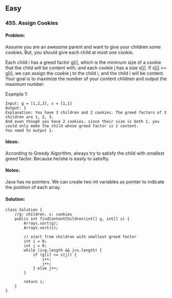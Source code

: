## Easy
### 455. Assign Cookies

#### Problem:
Assume you are an awesome parent and want to give your children some cookies. But, you should give each child at most one cookie.

Each child i has a greed factor g[i], which is the minimum size of a cookie that the child will be content with; and each cookie j has a size s[j]. If s[j] >= g[i], we can assign the cookie j to the child i, and the child i will be content. Your goal is to maximize the number of your content children and output the maximum number.

 

Example 1:
```
Input: g = [1,2,3], s = [1,1]
Output: 1
Explanation: You have 3 children and 2 cookies. The greed factors of 3 children are 1, 2, 3. 
And even though you have 2 cookies, since their size is both 1, you could only make the child whose greed factor is 1 content.
You need to output 1.
```
#### Ideas:
According to Greedy Algorithm, always try to satisfy the child with smallest greed factor. Because he/she is easily to satisfty. 

#### Notes:
Java has no pointers. We can create two int variables as pointer to indicate the position of each array. 

#### Solution:
```
class Solution {
    //g: children, s: cookies
    public int findContentChildren(int[] g, int[] s) {
        Arrays.sort(g);
        Arrays.sort(s);
        
        // start from children with smallest greed factor
        int i = 0;
        int j = 0;
        while (i<g.length && j<s.length) {
            if (g[i] <= s[j]) {
                i++;
                j++;
            } else j++;
        }
        
        return i;
    }
}
```